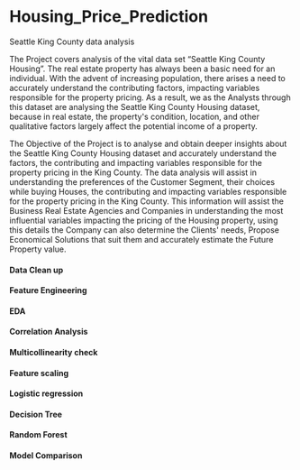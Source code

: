 # Housing_Price_Prediction
Seattle King County data analysis


The Project covers analysis of the vital data set  “Seattle King County Housing”. The real estate property has always been a basic need for an individual. With the advent of increasing population, there arises a need to accurately understand the contributing factors, impacting variables responsible for the property pricing. As a result, we as the Analysts through this dataset are analysing the Seattle King County Housing dataset, because in real estate, the property's condition, location, and other qualitative factors largely affect the potential income of a property. 

The Objective of the Project is to analyse and obtain deeper insights about the Seattle King County Housing dataset and accurately understand the factors, the contributing and impacting variables responsible for the property pricing in the King County. The data analysis will assist in understanding the preferences of the Customer Segment, their choices while buying Houses, the contributing and impacting variables responsible for the property pricing in the King County. This information will assist the Business Real Estate Agencies and Companies in understanding the most influential variables impacting the pricing of the Housing property, using this details the Company can also determine the Clients' needs, Propose Economical Solutions that suit them and accurately estimate the Future Property value. 


#### Data Clean up 
#### Feature Engineering 
#### EDA 
#### Correlation Analysis
#### Multicollinearity check
#### Feature scaling
#### Logistic regression 
#### Decision Tree
#### Random Forest
#### Model Comparison 

